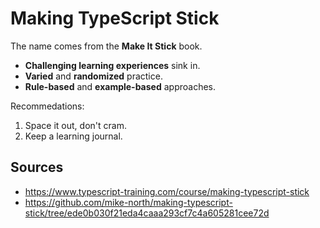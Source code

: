 # Making TypeScript Stick

The name comes from the **Make It Stick** book.

- **Challenging learning experiences** sink in.
- **Varied** and **randomized** practice.
- **Rule-based** and **example-based** approaches.

Recommedations:

1. Space it out, don't cram.
2. Keep a learning journal.

## Sources

- https://www.typescript-training.com/course/making-typescript-stick
- https://github.com/mike-north/making-typescript-stick/tree/ede0b030f21eda4caaa293cf7c4a605281cee72d
